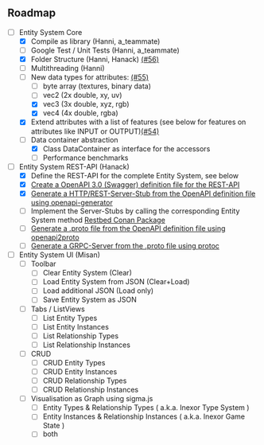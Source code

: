 ## Roadmap

- [ ] Entity System Core
    - [x] Compile as library (Hanni, a_teammate)
    - [ ] Google Test / Unit Tests (Hanni, a_teammate)
    - [x] Folder Structure (Hanni, Hanack) [(#56)](https://github.com/inexorgame/entity-system/issues/56)
    - [ ] Multithreading (Hanni)
    - [ ] New data types for attributes: [(#55)](https://github.com/inexorgame/entity-system/issues/55)
        - [ ] byte array (textures, binary data)
        - [ ] vec2 (2x double, xy, uv)
        - [x] vec3 (3x double, xyz, rgb)
        - [x] vec4 (4x double, rgba)
    - [x] Extend attributes with a list of features (see below for features on attributes like INPUT or OUTPUT)[(#54)](https://github.com/inexorgame/entity-system/issues/54)
    - [ ] Data container abstraction
        - [x] Class DataContainer as interface for the accessors
        - [ ] Performance benchmarks
- [ ] Entity System REST-API (Hanack)
    - [x] Define the REST-API for the complete Entity System, see below
    - [x] [Create a OpenAPI 3.0 (Swagger) definition file for the REST-API](https://raw.githubusercontent.com/inexorgame/entity-system/master/src/entity-system-openapi.yaml)
    - [x] [Generate a HTTP/REST-Server-Stub from the OpenAPI definition file using openapi-generator](https://github.com/OpenAPITools/openapi-generator)
    - [ ] Implement the Server-Stubs by calling the corresponding Entity System method [Restbed Conan Package](restbed/6eb385fa9051203f28bf96cc1844bbb5a9a6481f@inexorgame/stable)
    - [ ] [Generate a .proto file from the OpenAPI definition file using openapi2proto](https://github.com/NYTimes/openapi2proto)
    - [ ] [Generate a GRPC-Server from the .proto file using protoc](https://github.com/grpc/grpc/blob/master/examples/cpp/cpptutorial.md)
- [ ] Entity System UI (Misan)
    - [ ] Toolbar
        - [ ] Clear Entity System (Clear)
        - [ ] Load Entity System from JSON (Clear+Load)
        - [ ] Load additional JSON (Load only)
        - [ ] Save Entity System as JSON
    - [ ] Tabs / ListViews
        - [ ] List Entity Types
        - [ ] List Entity Instances
        - [ ] List Relationship Types
        - [ ] List Relationship Instances
    - [ ] CRUD
        - [ ] CRUD Entity Types
        - [ ] CRUD Entity Instances
        - [ ] CRUD Relationship Types
        - [ ] CRUD Relationship Instances
    - [ ] Visualisation as Graph using sigma.js
        - [ ] Entity Types & Relationship Types ( a.k.a. Inexor Type System )
        - [ ] Entity Instances & Relationship Instances ( a.k.a. Inexor Game State )
        - [ ] both
